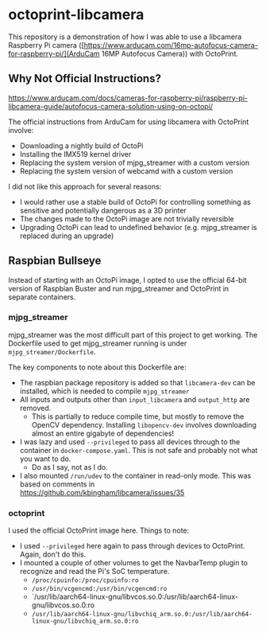 # octoprint-libcamera

This repository is a demonstration of how I was able to use a libcamera Raspberry Pi camera ([https://www.arducam.com/16mp-autofocus-camera-for-raspberry-pi/](ArduCam 16MP Autofocus Camera)) with OctoPrint.

## Why Not Official Instructions?

https://www.arducam.com/docs/cameras-for-raspberry-pi/raspberry-pi-libcamera-guide/autofocus-camera-solution-using-on-octopi/

The official instructions from ArduCam for using libcamera with OctoPrint involve:

* Downloading a nightly build of OctoPi
* Installing the IMX519 kernel driver
* Replacing the system version of mjpg\_streamer with a custom version
* Replacing the system version of webcamd with a custom version

I did not like this approach for several reasons:

* I would rather use a stable build of OctoPi for controlling something as sensitive and potentially dangerous as a 3D printer
* The changes made to the OctoPi image are not trivially reversible
* Upgrading OctoPi can lead to undefined behavior (e.g. mjpg\_streamer is replaced during an upgrade)

## Raspbian Bullseye

Instead of starting with an OctoPi image, I opted to use the official 64-bit version of Raspbian Buster and run mjpg\_streamer and OctoPrint in separate containers.

### mjpg\_streamer

mjpg\_streamer was the most difficult part of this project to get working. The Dockerfile used to get mjpg\_streamer running is under `mjpg_streamer/Dockerfile`.

The key components to note about this Dockerfile are:

* The raspbian package repository is added so that `libcamera-dev` can be installed, which is needed to compile `mjpg_streamer`
* All inputs and outputs other than `input_libcamera` and `output_http` are removed.
  * This is partially to reduce compile time, but mostly to remove the OpenCV dependency. Installing `libopencv-dev` involves downloading almost an entire gigabyte of dependencies!
* I was lazy and used `--privileged` to pass all devices through to the container in `docker-compose.yaml`. This is not safe and probably not what you want to do.
  * Do as I say, not as I do.
* I also mounted `/run/udev` to the container in read-only mode. This was based on comments in https://github.com/kbingham/libcamera/issues/35

### octoprint

I used the official OctoPrint image here. Things to note:

* I used `--privileged` here again to pass through devices to OctoPrint. Again, don't do this.
* I mounted a couple of other volumes to get the NavbarTemp plugin to recognize and read the Pi's SoC temperature.
  * `/proc/cpuinfo:/proc/cpuinfo:ro`
  * `/usr/bin/vcgencmd:/usr/bin/vcgencmd:ro`
  * `/usr/lib/aarch64-linux-gnu/libvcos.so.0:/usr/lib/aarch64-linux-gnu/libvcos.so.0:ro
  * `/usr/lib/aarch64-linux-gnu/libvchiq_arm.so.0:/usr/lib/aarch64-linux-gnu/libvchiq_arm.so.0:ro`
